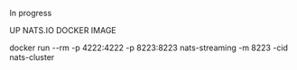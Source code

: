 In progress

UP NATS.IO DOCKER IMAGE 

docker run --rm -p 4222:4222 -p 8223:8223 nats-streaming -m 8223 -cid nats-cluster